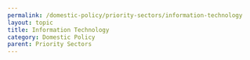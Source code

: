 ```yaml
---
permalink: /domestic-policy/priority-sectors/information-technology
layout: topic
title: Information Technology
category: Domestic Policy
parent: Priority Sectors
---
```

